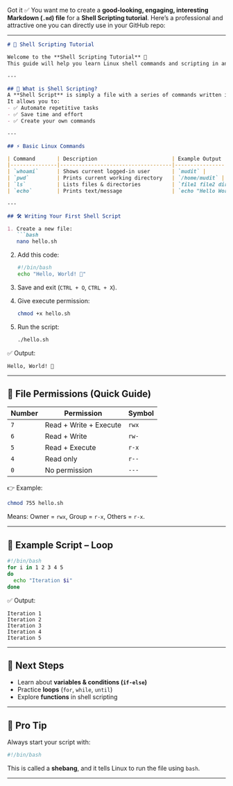 Got it ✅ You want me to create a **good-looking, engaging, interesting Markdown (`.md`) file** for a **Shell Scripting tutorial**.
Here’s a professional and attractive one you can directly use in your GitHub repo:

---

````markdown
# 🐚 Shell Scripting Tutorial  

Welcome to the **Shell Scripting Tutorial** 🚀  
This guide will help you learn Linux shell commands and scripting in an **engaging and practical way**.  

---

## 📌 What is Shell Scripting?  
A **Shell Script** is simply a file with a series of commands written in the **Linux shell language** (like `bash`).  
It allows you to:  
- ✅ Automate repetitive tasks  
- ✅ Save time and effort  
- ✅ Create your own commands  

---

## ⚡ Basic Linux Commands  

| Command       | Description                        | Example Output |
|---------------|------------------------------------|----------------|
| `whoami`      | Shows current logged-in user       | `mudit` |
| `pwd`         | Prints current working directory   | `/home/mudit` |
| `ls`          | Lists files & directories          | `file1 file2 dir1` |
| `echo`        | Prints text/message                | `echo "Hello World"` → `Hello World` |

---

## 🛠️ Writing Your First Shell Script  

1. Create a new file:  
   ```bash
   nano hello.sh
````

2. Add this code:

   ```bash
   #!/bin/bash
   echo "Hello, World! 🚀"
   ```

3. Save and exit (`CTRL + O`, `CTRL + X`).

4. Give execute permission:

   ```bash
   chmod +x hello.sh
   ```

5. Run the script:

   ```bash
   ./hello.sh
   ```

✅ Output:

```
Hello, World! 🚀
```

---

## 🔑 File Permissions (Quick Guide)

| Number | Permission             | Symbol |
| ------ | ---------------------- | ------ |
| `7`    | Read + Write + Execute | `rwx`  |
| `6`    | Read + Write           | `rw-`  |
| `5`    | Read + Execute         | `r-x`  |
| `4`    | Read only              | `r--`  |
| `0`    | No permission          | `---`  |

👉 Example:

```bash
chmod 755 hello.sh
```

Means: Owner = `rwx`, Group = `r-x`, Others = `r-x`.

---

## 🔄 Example Script – Loop

```bash
#!/bin/bash
for i in 1 2 3 4 5
do
  echo "Iteration $i"
done
```

✅ Output:

```
Iteration 1
Iteration 2
Iteration 3
Iteration 4
Iteration 5
```

---

## 🎯 Next Steps

* Learn about **variables & conditions (`if-else`)**
* Practice **loops** (`for`, `while`, `until`)
* Explore **functions** in shell scripting

---

## 🌟 Pro Tip

Always start your script with:

```bash
#!/bin/bash
```

This is called a **shebang**, and it tells Linux to run the file using `bash`.

---

